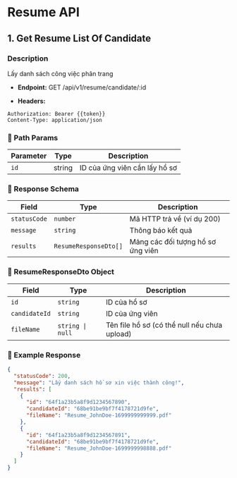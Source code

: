 # Resume API

## 1. Get Resume List Of Candidate

### Description

Lấy danh sách công việc phân trang

- **Endpoint:**
  GET /api/v1/resume/candidate/:id

- **Headers:**

```http
Authorization: Bearer {{token}}
Content-Type: application/json
```

### 📌 Path Params

| Parameter | Type   | Description                   |
| --------- | ------ | ----------------------------- |
| `id`      | string | ID của ứng viên cần lấy hồ sơ |

### 📌 Response Schema

| Field        | Type                  | Description                       |
| ------------ | --------------------- | --------------------------------- |
| `statusCode` | `number`              | Mã HTTP trả về (ví dụ 200)        |
| `message`    | `string`              | Thông báo kết quả                 |
| `results`    | `ResumeResponseDto[]` | Mảng các đối tượng hồ sơ ứng viên |

### 📌 ResumeResponseDto Object

| Field         | Type             | Description                                  |
| ------------- | ---------------- | -------------------------------------------- |
| `id`          | `string`         | ID của hồ sơ                                 |
| `candidateId` | `string`         | ID của ứng viên                              |
| `fileName`    | `string \| null` | Tên file hồ sơ (có thể null nếu chưa upload) |

### 📌 Example Response

```json
{
  "statusCode": 200,
  "message": "Lấy danh sách hồ sơ xin việc thành công!",
  "results": [
    {
      "id": "64f1a23b5a8f9d1234567890",
      "candidateId": "68be91be9bf7f4178721d9fe",
      "fileName": "Resume_JohnDoe-1699999999999.pdf"
    },
    {
      "id": "64f1a23b5a8f9d1234567891",
      "candidateId": "68be91be9bf7f4178721d9fe",
      "fileName": "Resume_JohnDoe-1699999998888.pdf"
    }
  ]
}
```
